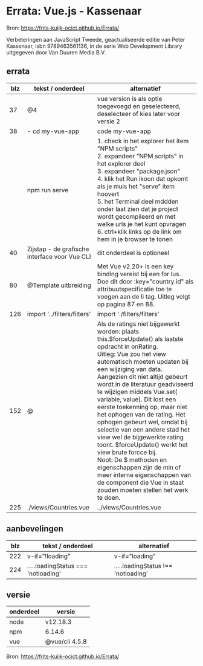 # Errata: Vue.js - Kassenaar
Bron: https://frits-kuijk-ocict.github.io/Errata/

Verbeteringen aan JavaScript Tweede, geactualiseerde editie van Peter Kassenaar, isbn 9789463561136, in de serie Web Development Library uitgegeven door Van Duuren Media B.V.

## errata

| blz | tekst / onderdeel | alternatief |
| - | - | - |
| 37 | @4 | vue version is als optie toegevoegd en geselecteerd, deselecteer of kies later voor versie 2 |
| 38 | - cd my-vue-app | code my-vue-app |
|  | npm run serve | 1. check in het explorer het item "NPM scripts"<br>2. expandeer "NPM scripts" in het explorer deel<br>3. expandeer "package.json"<br>4. klik het Run ikoon dat opkomt als je muis het "serve" item hoovert<br>5. het Terminal deel mddden onder laat zien dat je project wordt gecompileerd en met welke urls je het kunt opvragen<br>6. ctrl+klik links op de link om hem in je browser te tonen |
| 40 | Zijstap - de grafische interface voor Vue CLI | dit onderdeel is optioneel |
| 80 | @Template uitbreiding | Met Vue v2.20+ is een key binding vereist bij een for lus. Doe dit door :key="country.id" als attribuutspecificatie toe te voegen aan de li tag. Uitleg volgt op pagina 87 en 88. |
| 126 | import '../filters/filters' | import './filters/filters' |
| 152 | @ | Als de ratings niet bijgewerkt worden: plaats this.$forceUpdate() als laatste opdracht in onRating.<br>Uitleg: Vue zou het view automatisch moeten updaten bij een wijziging van data. Aangezien dit niet altijd gebeurt wordt in de literatuur geadviseerd te wijzigen middels Vue.set( variable, value). Dit lost  een eerste toekenning op, maar niet het ophogen van de rating. Het ophogen gebeurt wel, omdat bij selectie van een andere stad het view wel de bijgewerkte rating toont. $forceUpdate() werkt het view brute forcce bij.<br>Noot: De $ methoden en eigenschappen zijn de min of meer interne eigenschappen van de component die Vue in staat zouden moeten stellen het werk te doen. |
| 225 | ./views/Countries.vue | ../views/Countries.vue |

## aanbevelingen

| blz | tekst / onderdeel | alternatief |
| - | - | - |
| 222 | v-if="!loading" | v-if="loading" |
| 224 | .....loadingStatus === 'notloading' | .....loadingStatus !== 'notloading' |

## versie

| onderdeel | versie|
| - | - |
| node | v12.18.3 |
| npm | 6.14.6 |
| vue | @vue/cli 4.5.8 |

Bron: https://frits-kuijk-ocict.github.io/Errata/
